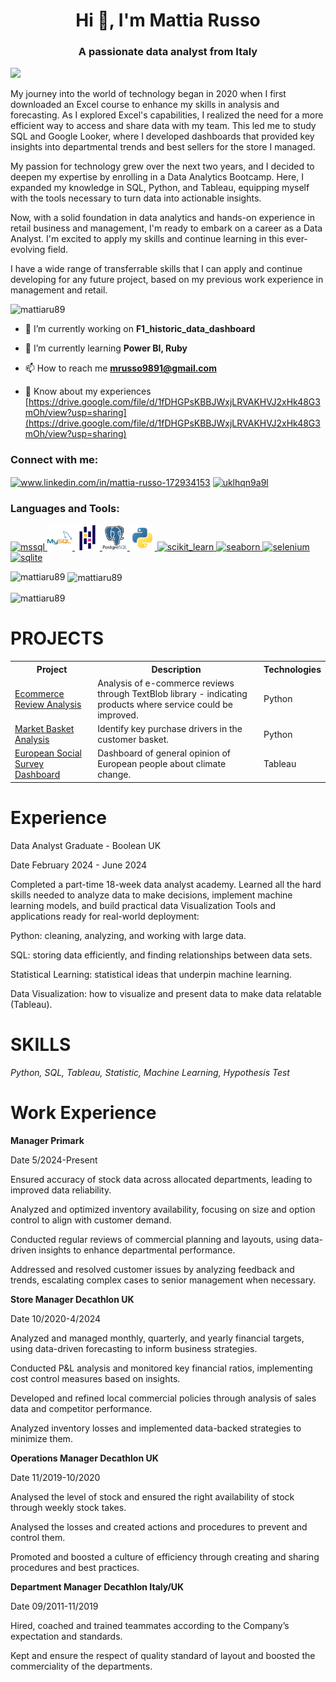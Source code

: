 <h1 align="center">Hi 👋, I'm Mattia Russo</h1>
<h3 align="center">A passionate data analyst from Italy</h3>
<img src="https://i.pinimg.com/originals/81/17/8b/81178b47a8598f0c81c4799f2cdd4057.gif" >

My journey into the world of technology began in 2020 when I first downloaded an Excel course to enhance my skills in analysis and forecasting. As I explored Excel's capabilities, I realized the need for a more efficient way to access and share data with my team. This led me to study SQL and Google Looker, where I developed dashboards that provided key insights into departmental trends and best sellers for the store I managed.

My passion for technology grew over the next two years, and I decided to deepen my expertise by enrolling in a Data Analytics Bootcamp. Here, I expanded my knowledge in SQL, Python, and Tableau, equipping myself with the tools necessary to turn data into actionable insights.

Now, with a solid foundation in data analytics and hands-on experience in retail business and management, I'm ready to embark on a career as a Data Analyst. I'm excited to apply my skills and continue learning in this ever-evolving field. 

I have a wide range of transferrable skills that I can apply and continue developing for any future project, based on my previous work experience in  management and retail.

<p align="left"> <img src="https://komarev.com/ghpvc/?username=mattiaru89&label=Profile%20views&color=0e75b6&style=flat" alt="mattiaru89" /> </p>

- 🔭 I’m currently working on **F1_historic_data_dashboard**

- 🌱 I’m currently learning **Power BI, Ruby**

- 📫 How to reach me **mrusso9891@gmail.com**

- 📄 Know about my experiences [https://drive.google.com/file/d/1fDHGPsKBBJWxjLRVAKHVJ2xHk48G3mOh/view?usp=sharing](https://drive.google.com/file/d/1fDHGPsKBBJWxjLRVAKHVJ2xHk48G3mOh/view?usp=sharing)

<h3 align="left">Connect with me:</h3>
<p align="left">
<a href="https://linkedin.com/in/www.linkedin.com/in/mattia-russo-172934153" target="blank"><img align="center" src="https://raw.githubusercontent.com/rahuldkjain/github-profile-readme-generator/master/src/images/icons/Social/linked-in-alt.svg" alt="www.linkedin.com/in/mattia-russo-172934153" height="30" width="40" /></a>
<a href="https://www.leetcode.com/uklhqn9a9l" target="blank"><img align="center" src="https://raw.githubusercontent.com/rahuldkjain/github-profile-readme-generator/master/src/images/icons/Social/leet-code.svg" alt="uklhqn9a9l" height="30" width="40" /></a>
</p>

<h3 align="left">Languages and Tools:</h3>
<p align="left"> <a href="https://www.microsoft.com/en-us/sql-server" target="_blank" rel="noreferrer"> <img src="https://www.svgrepo.com/show/303229/microsoft-sql-server-logo.svg" alt="mssql" width="40" height="40"/> </a> <a href="https://www.mysql.com/" target="_blank" rel="noreferrer"> <img src="https://raw.githubusercontent.com/devicons/devicon/master/icons/mysql/mysql-original-wordmark.svg" alt="mysql" width="40" height="40"/> </a> <a href="https://pandas.pydata.org/" target="_blank" rel="noreferrer"> <img src="https://raw.githubusercontent.com/devicons/devicon/2ae2a900d2f041da66e950e4d48052658d850630/icons/pandas/pandas-original.svg" alt="pandas" width="40" height="40"/> </a> <a href="https://www.postgresql.org" target="_blank" rel="noreferrer"> <img src="https://raw.githubusercontent.com/devicons/devicon/master/icons/postgresql/postgresql-original-wordmark.svg" alt="postgresql" width="40" height="40"/> </a> <a href="https://www.python.org" target="_blank" rel="noreferrer"> <img src="https://raw.githubusercontent.com/devicons/devicon/master/icons/python/python-original.svg" alt="python" width="40" height="40"/> </a> <a href="https://scikit-learn.org/" target="_blank" rel="noreferrer"> <img src="https://upload.wikimedia.org/wikipedia/commons/0/05/Scikit_learn_logo_small.svg" alt="scikit_learn" width="40" height="40"/> </a> <a href="https://seaborn.pydata.org/" target="_blank" rel="noreferrer"> <img src="https://seaborn.pydata.org/_images/logo-mark-lightbg.svg" alt="seaborn" width="40" height="40"/> </a> <a href="https://www.selenium.dev" target="_blank" rel="noreferrer"> <img src="https://raw.githubusercontent.com/detain/svg-logos/780f25886640cef088af994181646db2f6b1a3f8/svg/selenium-logo.svg" alt="selenium" width="40" height="40"/> </a> <a href="https://www.sqlite.org/" target="_blank" rel="noreferrer"> <img src="https://www.vectorlogo.zone/logos/sqlite/sqlite-icon.svg" alt="sqlite" width="40" height="40"/> </a> </p>

<p><img align="left" src="https://github-readme-stats.vercel.app/api/top-langs?username=mattiaru89&show_icons=true&locale=en&layout=compact" alt="mattiaru89" /></p>

<p>&nbsp;<img align="center" src="https://github-readme-stats.vercel.app/api?username=mattiaru89&show_icons=true&locale=en" alt="mattiaru89" /></p>

<p><img align="center" src="https://github-readme-streak-stats.herokuapp.com/?user=mattiaru89&" alt="mattiaru89" /></p>

# PROJECTS

<table>
  <tr>
    <th>Project</th>
    <th>Description</th>
    <th>Technologies</th>
  </tr>
  <tr>
    <td><a href="https://github.com/MattiaRu89/My_project1/blob/main/Ecommerce_review_analysis.ipynb">Ecommerce Review Analysis</a></td>
    <td>Analysis of e-commerce reviews through TextBlob library - indicating products where service could be improved.</td>
    <td>Python</td>
  </tr>
  <tr>
    <td><a href="https://github.com/MattiaRu89/My_project1/blob/main/MKB2.ipynb">Market Basket Analysis</a></td>
    <td>Identify key purchase drivers in the customer basket.</td>
    <td>Python</td>
  </tr>
  <tr>
    <td><a href="https://github.com/MattiaRu89/My_project1/blob/main/European%20Social%20Survey.twbx">European Social Survey Dashboard</a></td>
    <td>Dashboard of general opinion of European people about climate change.</td>
    <td>Tableau</td>
  </tr>
</table>


# Experience

Data Analyst Graduate - Boolean UK
		      
Date February 2024 - June 2024

Completed a part-time 18-week data analyst academy. Learned all the hard skills needed to analyze data to make decisions, implement  machine learning models, and build  practical data Visualization Tools and applications ready for real-world deployment:

Python: cleaning, analyzing, and working with large data.

SQL: storing data efficiently, and finding relationships between data sets.

Statistical Learning: statistical ideas that underpin machine learning.

Data Visualization: how to visualize and present data to make data relatable (Tableau).

# SKILLS

*Python, SQL, Tableau, Statistic, Machine Learning, Hypothesis Test*

# Work Experience 

**Manager Primark**
						
Date 5/2024-Present

Ensured accuracy of stock data across allocated departments, leading to improved data reliability.

Analyzed and optimized inventory availability, focusing on size and option control to align with customer demand.

Conducted regular reviews of commercial planning and layouts, using data-driven insights to enhance departmental performance.

Addressed and resolved customer issues by analyzing feedback and trends, escalating complex cases to senior management when necessary.

**Store Manager Decathlon UK**

Date 10/2020-4/2024

Analyzed and managed monthly, quarterly, and yearly financial targets, using data-driven forecasting to inform business strategies.

Conducted P&L analysis and monitored key financial ratios, implementing cost control measures based on insights.

Developed and refined local commercial policies through analysis of sales data and competitor performance.

Analyzed inventory losses and implemented data-backed strategies to minimize them.

**Operations Manager Decathlon UK**

Date 11/2019-10/2020

Analysed the level of stock and ensured the right availability of stock through weekly stock takes.

Analysed the losses and created actions and procedures to prevent and control them.

Promoted and boosted a culture of efficiency through creating and sharing procedures and best practices.

**Department Manager Decathlon Italy/UK**
			   
Date 09/2011-11/2019

Hired, coached and trained teammates according to the Company’s expectation and standards.

Kept and ensure the respect of quality standard of layout and boosted the commerciality of the departments.


